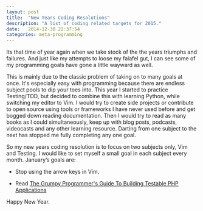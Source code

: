 ```yaml
---
layout: post
title:  "New Years Coding Resolutions"
description: "A list of coding related targets for 2015."
date:   2014-12-30 22:37:54
categories: meta-programming
---
```

Its that time of year again when we take stock of the the years triumphs and failures. And just like my attempts to loose my falafel gut,
I can see some of my programming goals have gone a little wayward as well. 

This is mainly due to the classic problem of taking on to many goals at once. It's especially easy with programming because there are 
endless subject pools to dip your toes into. This year I started to practice Testing/TDD, but decided to combine this with learning 
Python, while switching my editor to Vim. I would try to create side projects or contribute to open source using tools or frameworks 
I have never used before and get bogged down reading documentation. Then I would try to read as many books as I could 
simultaneously, keep up with blog posts, podcasts, videocasts and any other learning resource. Darting from one subject to the 
next has stopped me fully completing any one goal.

So my new years coding resolution is to focus on two subjects only, Vim and Testing. I would like to set myself a small goal in each 
subject every month. January’s goals are:

* Stop using the arrow keys in Vim. 

* Read [The Grumpy Programmer's Guide To Building Testable PHP Applications](https://leanpub.com/grumpy-testing)

Happy New Year.
